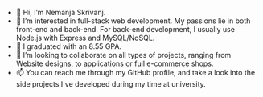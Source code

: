 - 👋 Hi, I’m Nemanja Skrivanj.
- 👀 I’m interested in full-stack web development. My passions lie in both front-end and back-end. For back-end development, I usually use Node.js with Express and MySQL/NoSQL.
- 🌱 I graduated with an 8.55 GPA. 
- 💞️ I’m looking to collaborate on all types of projects, ranging from Website designs, to applications or full e-commerce shops.
- 📫 You can reach me through my GitHub profile, and take a look into the side projects I've developed during my time at university.
